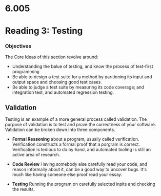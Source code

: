 # 6.005

# Reading 3: Testing

### Objectives

The Core Ideas of this section revolve around:
- Understanding the balue of testing, and know the process of test-first 
programming
- Be able to design a test suite for a method by paritioning its input and 
output space and choosing good test cases.
- Be able to judge a test suite by measuring its code coverage; and integration
test, and automated regression testing. 

## Validation

Testing is an example of a more general process called validation. The purpose 
of validation is to test and prove the correctness of your software. Validation
can be broken  down into three components.

- **Formal Reasoning** about a program, usually called verification. 
Verification constructs a formal proof that a porgram is correct. Verification
is tedious to do by hand, and automated tooling is still an active area of
research. 

- **Code Review** Having somebody else carefully read your code, and reason 
informally about it, can be a good way to uncover bugs. It's much like having
someone else proof read your essay. 

- **Testing** Running the program on carefully selected inpits and checking the
results.
